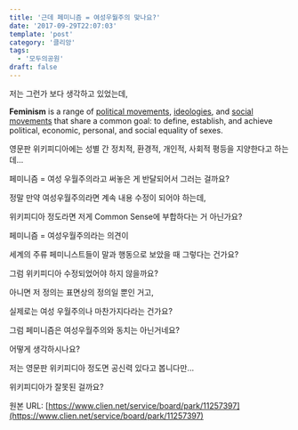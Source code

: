 ```yaml
---
title: '근데 페미니즘 = 여성우월주의 맞나요?'
date: '2017-09-29T22:07:03'
template: 'post'
category: '클리앙'
tags: 
  - '모두의공원'
draft: false
---
```


저는 그런가 보다 생각하고 있었는데,

  

**Feminism** is a range of [political movements](https://en.wikipedia.org/wiki/Political_movement "Political movement"), [ideologies](https://en.wikipedia.org/wiki/Ideologies "Ideologies"), and [social movements](https://en.wikipedia.org/wiki/Social_movement "Social movement") that share a common goal: to define, establish, and achieve political, economic, personal, and social equality of sexes.

  

영문판 위키피디아에는 성별 간 정치적, 환경적, 개인적, 사회적 평등을 지양한다고 하는데...

  

페미니즘 = 여성 우월주의라고 써놓은 게 반달되어서 그러는 걸까요?

정말 만약 여성우월주의라면 계속 내용 수정이 되어야 하는데,

위키피디아 정도라면 저게 Common Sense에 부합하다는 거 아닌가요?

  

페미니즘 = 여성우월주의라는 의견이

세계의 주류 페미니스트들이 말과 행동으로 보았을 때 그렇다는 건가요?

그럼 위키피디아 수정되었어야 하지 않을까요?

  

아니면 저 정의는 표면상의 정의일 뿐인 거고, 

실제로는 여성 우월주의나 마찬가지다라는 건가요?

그럼 페미니즘은 여성우월주의와 동치는 아닌거네요?

어떻게 생각하시나요? 

  

저는 영문판 위키피디아 정도면 공신력 있다고 봅니다만...

위키피디아가 잘못된 걸까요?

원본 URL: [https://www.clien.net/service/board/park/11257397](https://www.clien.net/service/board/park/11257397)